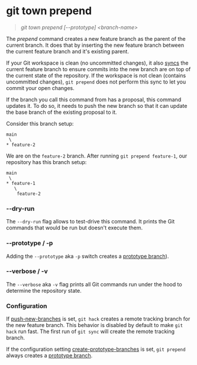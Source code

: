 # git town prepend

> _git town prepend [--prototype] &lt;branch-name&gt;_

The _prepend_ command creates a new feature branch as the parent of the current
branch. It does that by inserting the new feature branch between the current
feature branch and it's existing parent.

If your Git workspace is clean (no uncommitted changes), it also
[syncs](sync.md) the current feature branch to ensure commits into the new
branch are on top of the current state of the repository. If the workspace is
not clean (contains uncommitted changes), `git prepend` does not perform this
sync to let you commit your open changes.

If the branch you call this command from has a proposal, this command updates
it. To do so, it needs to push the new branch so that it can update the base
branch of the existing proposal to it.

Consider this branch setup:

```
main
 \
* feature-2
```

We are on the `feature-2` branch. After running `git prepend feature-1`, our
repository has this branch setup:

```
main
 \
* feature-1
   \
    feature-2
```

### --dry-run

The `--dry-run` flag allows to test-drive this command. It prints the Git
commands that would be run but doesn't execute them.

### --prototype / -p

Adding the `--prototype` aka `-p` switch creates a
[prototype branch](../branch-types.md#prototype-branches)).

### --verbose / -v

The `--verbose` aka `-v` flag prints all Git commands run under the hood to
determine the repository state.

### Configuration

If [push-new-branches](../preferences/push-new-branches.md) is set, `git hack`
creates a remote tracking branch for the new feature branch. This behavior is
disabled by default to make `git hack` run fast. The first run of `git sync`
will create the remote tracking branch.

If the configuration setting
[create-prototype-branches](../preferences/create-prototype-branches.md) is set,
`git prepend` always creates a
[prototype branch](../branch-types.md#prototype-branches).
